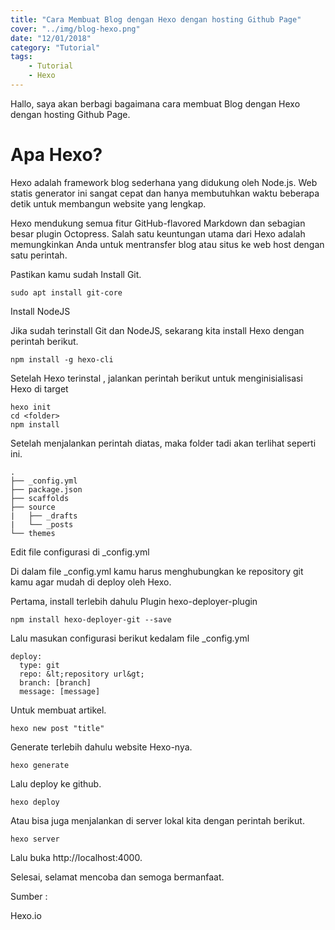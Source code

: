 ```yaml
---
title: "Cara Membuat Blog dengan Hexo dengan hosting Github Page"
cover: "../img/blog-hexo.png"
date: "12/01/2018"
category: "Tutorial"
tags:
    - Tutorial
    - Hexo
---
```

Hallo, saya akan berbagi bagaimana cara membuat Blog dengan Hexo dengan hosting Github Page.

# Apa Hexo?

Hexo adalah framework blog sederhana  yang didukung oleh Node.js. Web statis generator ini sangat cepat dan hanya membutuhkan waktu beberapa detik untuk membangun website yang lengkap.

Hexo mendukung semua fitur GitHub-flavored Markdown dan sebagian besar plugin Octopress. Salah satu keuntungan utama dari Hexo adalah memungkinkan Anda untuk mentransfer blog atau situs ke web host dengan satu perintah.

Pastikan kamu sudah Install Git.

```	
sudo apt install git-core
```

Install NodeJS

Jika sudah terinstall Git dan NodeJS, sekarang kita install Hexo dengan perintah berikut.

```	
npm install -g hexo-cli
```

Setelah Hexo terinstal , jalankan perintah berikut untuk menginisialisasi Hexo di target

```	
hexo init 
cd <folder>
npm install
```

Setelah menjalankan perintah diatas, maka folder tadi akan terlihat seperti ini.

```
.
├── _config.yml
├── package.json
├── scaffolds
├── source
|   ├── _drafts
|   └── _posts
└── themes
```

Edit file configurasi di _config.yml

Di dalam file _config.yml kamu harus menghubungkan ke repository git kamu agar mudah di deploy oleh Hexo.

Pertama, install terlebih dahulu Plugin hexo-deployer-plugin

```
npm install hexo-deployer-git --save
```

Lalu masukan configurasi berikut kedalam file _config.yml
```
deploy:
  type: git
  repo: &lt;repository url&gt;
  branch: [branch]
  message: [message]
```

Untuk membuat artikel.

```
hexo new post "title"
```

Generate terlebih dahulu website Hexo-nya.

```
hexo generate
```

Lalu deploy ke github.

```
hexo deploy
```

Atau bisa juga menjalankan di server lokal kita dengan perintah berikut.

```
hexo server
```

Lalu buka http://localhost:4000.

Selesai, selamat mencoba dan semoga bermanfaat.

Sumber :

Hexo.io
